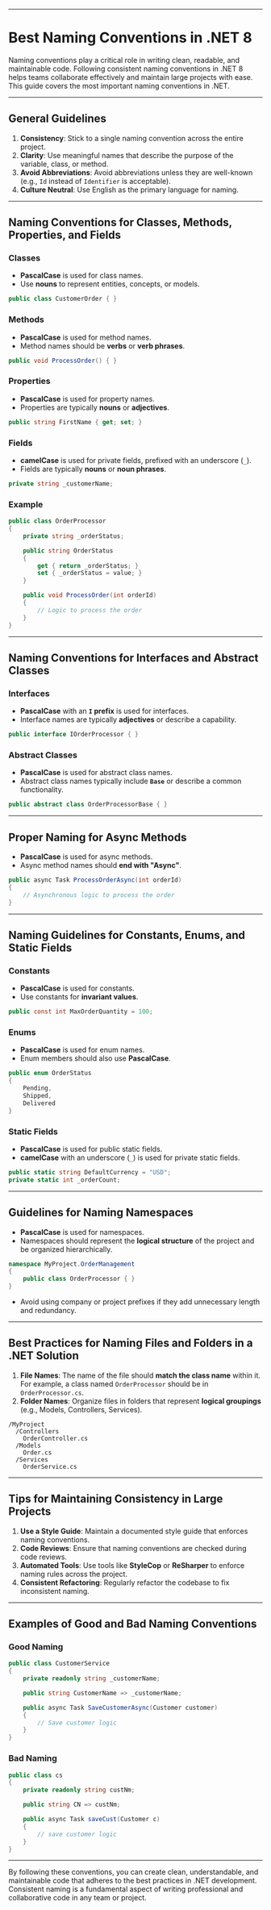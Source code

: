 
---
# Best Naming Conventions in .NET 8

Naming conventions play a critical role in writing clean, readable, and maintainable code. Following consistent naming conventions in .NET 8 helps teams collaborate effectively and maintain large projects with ease. This guide covers the most important naming conventions in .NET.

---

## General Guidelines

1. **Consistency**: Stick to a single naming convention across the entire project.
2. **Clarity**: Use meaningful names that describe the purpose of the variable, class, or method.
3. **Avoid Abbreviations**: Avoid abbreviations unless they are well-known (e.g., `Id` instead of `Identifier` is acceptable).
4. **Culture Neutral**: Use English as the primary language for naming.

---

## Naming Conventions for Classes, Methods, Properties, and Fields

### Classes
- **PascalCase** is used for class names.
- Use **nouns** to represent entities, concepts, or models.

```csharp
public class CustomerOrder { }
```

### Methods
- **PascalCase** is used for method names.
- Method names should be **verbs** or **verb phrases**.

```csharp
public void ProcessOrder() { }
```

### Properties
- **PascalCase** is used for property names.
- Properties are typically **nouns** or **adjectives**.

```csharp
public string FirstName { get; set; }
```

### Fields
- **camelCase** is used for private fields, prefixed with an underscore (`_`).
- Fields are typically **nouns** or **noun phrases**.

```csharp
private string _customerName;
```

### Example

```csharp
public class OrderProcessor
{
    private string _orderStatus;

    public string OrderStatus
    {
        get { return _orderStatus; }
        set { _orderStatus = value; }
    }

    public void ProcessOrder(int orderId)
    {
        // Logic to process the order
    }
}
```

---

## Naming Conventions for Interfaces and Abstract Classes

### Interfaces
- **PascalCase** with an **`I` prefix** is used for interfaces.
- Interface names are typically **adjectives** or describe a capability.

```csharp
public interface IOrderProcessor { }
```

### Abstract Classes
- **PascalCase** is used for abstract class names.
- Abstract class names typically include **`Base`** or describe a common functionality.

```csharp
public abstract class OrderProcessorBase { }
```

---

## Proper Naming for Async Methods

- **PascalCase** is used for async methods.
- Async method names should **end with "Async"**.

```csharp
public async Task ProcessOrderAsync(int orderId)
{
    // Asynchronous logic to process the order
}
```

---

## Naming Guidelines for Constants, Enums, and Static Fields

### Constants
- **PascalCase** is used for constants.
- Use constants for **invariant values**.

```csharp
public const int MaxOrderQuantity = 100;
```

### Enums
- **PascalCase** is used for enum names.
- Enum members should also use **PascalCase**.

```csharp
public enum OrderStatus
{
    Pending,
    Shipped,
    Delivered
}
```

### Static Fields
- **PascalCase** is used for public static fields.
- **camelCase** with an underscore (`_`) is used for private static fields.

```csharp
public static string DefaultCurrency = "USD";
private static int _orderCount;
```

---

## Guidelines for Naming Namespaces

- **PascalCase** is used for namespaces.
- Namespaces should represent the **logical structure** of the project and be organized hierarchically.

```csharp
namespace MyProject.OrderManagement
{
    public class OrderProcessor { }
}
```

- Avoid using company or project prefixes if they add unnecessary length and redundancy.

---

## Best Practices for Naming Files and Folders in a .NET Solution

1. **File Names**: The name of the file should **match the class name** within it. For example, a class named `OrderProcessor` should be in `OrderProcessor.cs`.
2. **Folder Names**: Organize files in folders that represent **logical groupings** (e.g., Models, Controllers, Services).

```plaintext
/MyProject
  /Controllers
    OrderController.cs
  /Models
    Order.cs
  /Services
    OrderService.cs
```

---

## Tips for Maintaining Consistency in Large Projects

1. **Use a Style Guide**: Maintain a documented style guide that enforces naming conventions.
2. **Code Reviews**: Ensure that naming conventions are checked during code reviews.
3. **Automated Tools**: Use tools like **StyleCop** or **ReSharper** to enforce naming rules across the project.
4. **Consistent Refactoring**: Regularly refactor the codebase to fix inconsistent naming.

---

## Examples of Good and Bad Naming Conventions

### Good Naming
```csharp
public class CustomerService
{
    private readonly string _customerName;

    public string CustomerName => _customerName;

    public async Task SaveCustomerAsync(Customer customer)
    {
        // Save customer logic
    }
}
```

### Bad Naming
```csharp
public class cs
{
    private readonly string custNm;

    public string CN => custNm;

    public async Task saveCust(Customer c)
    {
        // save customer logic
    }
}
```

---

By following these conventions, you can create clean, understandable, and maintainable code that adheres to the best practices in .NET development. Consistent naming is a fundamental aspect of writing professional and collaborative code in any team or project.